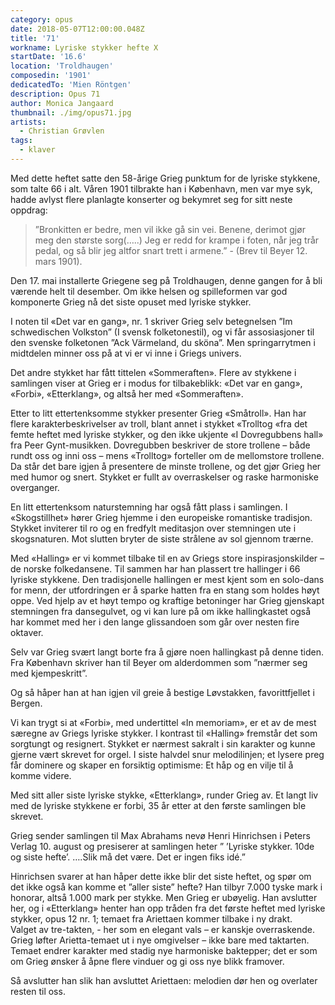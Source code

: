 ```yaml
---
category: opus
date: 2018-05-07T12:00:00.048Z
title: '71'
workname: Lyriske stykker hefte X
startDate: '16.6'
location: 'Troldhaugen'
composedin: '1901'
dedicatedTo: 'Mien Röntgen'
description: Opus 71
author: Monica Jangaard
thumbnail: ./img/opus71.jpg
artists:
  - Christian Grøvlen
tags:
  - klaver
---
```

Med dette heftet satte den 58-årige Grieg punktum for de lyriske stykkene, som talte 66 i alt. Våren 1901 tilbrakte han i København, men var mye syk, hadde avlyst flere planlagte konserter og bekymret seg for sitt neste oppdrag:

> ”Bronkitten er bedre, men vil ikke gå sin vei. Benene, derimot gjør meg den største sorg(…..) Jeg er redd for krampe i foten, når jeg trår pedal, og så blir jeg altfor snart trett i armene.” - (Brev til Beyer 12. mars 1901).

Den 17. mai installerte Griegene seg på Troldhaugen, denne gangen for å bli værende helt til desember. Om ikke helsen og spilleformen var god komponerte Grieg nå det siste opuset med lyriske stykker.

I noten til «Det var en gang», nr. 1 skriver Grieg selv betegnelsen ”Im schwedischen Volkston” (I svensk folketonestil), og vi får assosiasjoner til den svenske folketonen ”Ack Värmeland, du sköna”. Men springarrytmen i midtdelen minner oss på at vi er vi inne i Griegs univers.

Det andre stykket har fått tittelen «Sommeraften». Flere av stykkene i samlingen viser at Grieg er i modus for tilbakeblikk: «Det var en gang», «Forbi», «Etterklang», og altså her med «Sommeraften».

Etter to litt ettertenksomme stykker presenter Grieg «Småtroll». Han har flere karakterbeskrivelser av troll, blant annet i stykket «Trolltog «fra det femte heftet med lyriske stykker, og den ikke ukjente «I Dovregubbens hall» fra Peer Gynt-musikken. Dovregubben beskriver de store trollene – både rundt oss og inni oss – mens «Trolltog» forteller om de mellomstore trollene. Da står det bare igjen å presentere de minste trollene, og det gjør Grieg her med humor og snert. Stykket er fullt av overraskelser og raske harmoniske overganger.

En litt ettertenksom naturstemning har også fått plass i samlingen. I «Skogstillhet» hører Grieg hjemme i den europeiske romantiske tradisjon. Stykket inviterer til ro og en fredfylt meditasjon over stemningen ute i skogsnaturen. Mot slutten bryter de siste strålene av sol gjennom trærne.

Med «Halling» er vi kommet tilbake til en av Griegs store inspirasjonskilder – de norske folkedansene. Til sammen har han plassert tre hallinger i 66 lyriske stykkene. Den tradisjonelle hallingen er mest kjent som en solo-dans for menn, der utfordringen er å sparke hatten fra en stang som holdes høyt oppe. Ved hjelp av et høyt tempo og kraftige betoninger har Grieg gjenskapt stemningen fra dansegulvet, og vi kan lure på om ikke hallingkastet også har kommet med her i den lange glissandoen som går over nesten fire oktaver.

Selv var Grieg svært langt borte fra å gjøre noen hallingkast på denne tiden. Fra København skriver han til Beyer om alderdommen som ”nærmer seg med kjempeskritt”.

Og så håper han at han igjen vil greie å bestige Løvstakken, favorittfjellet i Bergen.

Vi kan trygt si at «Forbi», med undertittel «In memoriam», er et av de mest særegne av Griegs lyriske stykker. I kontrast til «Halling» fremstår det som sorgtungt og resignert. Stykket er nærmest sakralt i sin karakter og kunne gjerne vært skrevet for orgel. I siste halvdel snur melodilinjen; et lysere preg får dominere og skaper en forsiktig optimisme: Et håp og en vilje til å komme videre.

Med sitt aller siste lyriske stykke, «Etterklang», runder Grieg av. Et langt liv med de lyriske stykkene er forbi, 35 år etter at den første samlingen ble skrevet.

Grieg sender samlingen til Max Abrahams nevø Henri Hinrichsen i Peters Verlag 10. august og presiserer at samlingen heter ” ’Lyriske stykker. 10de og siste hefte’. ….Slik må det være. Det er ingen fiks idé.”

Hinrichsen svarer at han håper dette ikke blir det siste heftet, og spør om det ikke også kan komme et ”aller siste” hefte? Han tilbyr 7.000 tyske mark i honorar, altså 1.000 mark per stykke. Men Grieg er ubøyelig. Han avslutter her, og i «Etterklang» henter han opp tråden fra det første heftet med lyriske stykker, opus 12 nr. 1; temaet fra Ariettaen kommer tilbake i ny drakt.  
Valget av tre-takten, - her som en elegant vals – er kanskje overraskende. Grieg løfter Arietta-temaet ut i nye omgivelser – ikke bare med taktarten. Temaet endrer karakter med stadig nye harmoniske baktepper; det er som om Grieg ønsker å åpne flere vinduer og gi oss nye blikk framover.

Så avslutter han slik han avsluttet Ariettaen: melodien dør hen og overlater resten til oss.
